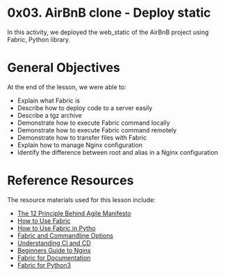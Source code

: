 # 0x03. AirBnB clone - Deploy static
In this activity, we deployed the web_static of the AirBnB project using Fabric, Python library.

# General Objectives
At the end of the lesson, we were able to:

- Explain what Fabric is
- Describe how to deploy code to a server easily
- Describe a tgz archive
- Demonstrate how to execute Fabric command locally
- Demonstrate how to execute Fabric command remotely
- Demonstrate how to transfer files with Fabric
- Explain how to manage Nginx configuration
- Identify the difference between root and alias in a Nginx configuration

# Reference Resources
The resource materials used for this lesson include:
- [The 12 Principle Behind Agile Manifesto](http://agilemanifesto.org/principles.html)
- [How to Use Fabric](https://www.digitalocean.com/community/tutorials/how-to-use-fabric-to-automate-administration-tasks-and-deployments)
- [How to Use Fabric in Pytho](https://www.pythonforbeginners.com/systems-programming/how-to-use-fabric-in-python)
- [Fabric and Commandline Options](https://docs.fabfile.org/en/1.13/usage/fab.html)
- [Understanding CI and CD](https://digital.ai/catalyst-blog/walk-before-you-run-understanding-ci-in-cd/)
- [Beginners Guide to Nginx](http://nginx.org/en/docs/beginners_guide.html)
- [Fabric for Documentation](https://www.fabfile.org/)
- [Fabric for Python3](https://github.com/mathiasertl/fabric)